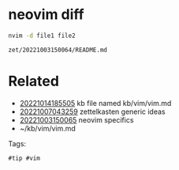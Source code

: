 # neovim diff

```bash
nvim -d file1 file2
```

` zet/20221003150064/README.md `

# Related

- [20221014185505](/zet/20221014185505/README.md) kb file named kb/vim/vim.md
- [20221007043259](/zet/20221007043259/README.md) zettelkasten generic ideas
- [20221003150065](/zet/20221003150065/README.md) neovim specifics
- ~/kb/vim/vim.md

Tags:

    #tip #vim
